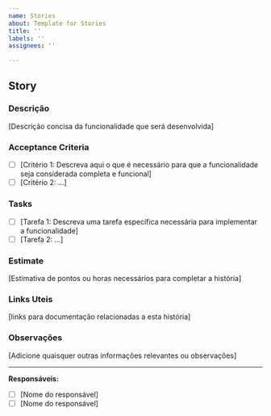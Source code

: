 ```yaml
---
name: Stories
about: Template for Stories
title: ''
labels: ''
assignees: ''

---
```


## Story

### Descrição
[Descrição concisa da funcionalidade que será desenvolvida]

### Acceptance Criteria
- [ ] [Critério 1: Descreva aqui o que é necessário para que a funcionalidade seja considerada completa e funcional]
- [ ] [Critério 2: ...]

### Tasks
- [ ] [Tarefa 1: Descreva uma tarefa específica necessária para implementar a funcionalidade]
- [ ] [Tarefa 2: ...]

### Estimate
[Estimativa de pontos ou horas necessários para completar a história]

### Links Uteis
[links para documentação relacionadas a esta história]

### Observações
[Adicione quaisquer outras informações relevantes ou observações]

---

**Responsáveis:**
- [ ] [Nome do responsável]
- [ ] [Nome do responsável]
